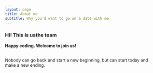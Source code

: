 ```yaml
---
layout: page
title: About me
subtitle: Why you'd want to go on a date with me
---
```


### Hi! This is usthe team    


**Happy coding. Welcome to join us!**   

<br  />
Nobody can go back and start a new beginning, but can start today and make a new ending.  
<br  />

